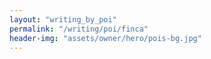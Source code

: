 ```yaml
---
layout: "writing_by_poi"
permalink: "/writing/poi/finca"
header-img: "assets/owner/hero/pois-bg.jpg"
---
```

